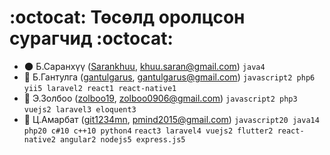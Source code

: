 #  :octocat: Төсөлд оролцсон сурагчид  :octocat:

* :new_moon: Б.Саранхүү ([Sarankhuu](https://github.com/Sarankhuu), khuu.saran@gmail.com) `java4`
* :robot: Б.Гантулга ([gantulgarus](https://github.com/gantulgarus), gantulgarus@gmail.com) `javascript2 php6` `yii5 laravel2 react1 react-native1`
* :rocket: Э.Золбоо ([zolboo19](https://github.com/zolboo19), zolboo0906@gmail.com) `javascript2 php3` `vuejs2 laravel3 eloquent3`
* :whale: Ц.Амарбат ([git1234mn](https://github.com/git1234mn), pmind2015@gmail.com) `javascript20 java14 php20 c#10 c++10 python4` `react3 laravel4 vuejs2 flutter2 react-native2 angular2 nodejs5 express.js5`

